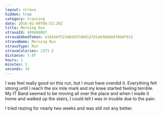 ```yaml
---
layout: strava
hidden: true
category: training
date: 2016-02-09T06:53:20Z
title: Morning Run
stravaId: 489468007
stravaEmbedToken: e101bbf52348265fd68127d1e0368de8f8b0f015
stravaName: Morning Run
stravaType: Run
stravaCalories: 1371.2
distance: 7.07
hours: 1
minutes: 5
seconds: 34
---
```


I was feel really good on this run, but I must have overdid it. Everything felt strong until I reach the six mile mark and my knee started feeling terrible. My IT Band seemed to be moving all over the place and when I made it home and walked up the stairs, I could tell I was in trouble due to the pain.

I tried resting for nearly two weeks and was still not any better.
